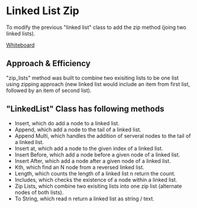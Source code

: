 # Linked List Zip

To modify the previous "linked list" class to add the zip method (joing two linked lists).

[Whiteboard](/Challenges/7/whiteboard.jpg)

## Approach & Efficiency

"zip_lists" method was built to combine two exisiting lists to be one list using zipping approach (new linked list would include an item from first list, followed by an item of second list).

## "LinkedList" Class has following methods

- Insert, which do add a node to a linked list.
- Append, which add a node to the tail of a linked list.
- Append Multi, which handles the addition of serveral nodes to the tail of a linked list.
- Insert at, which add a node to the given index of a linked list.
- Insert Before, which add a node before a given node of a linked list.
- Insert After, which add a node after a given node of a linked list.
- Kth, which find an N node from a reversed linked list.
- Length, which counts the length of a linked list n return the count.
- Includes, which checks the existence of a node within a linked list.
- Zip Lists, which combine two exisiting lists into one zip list (alternate nodes of both lists).
- To String, which read n return a linked list as string / text.
